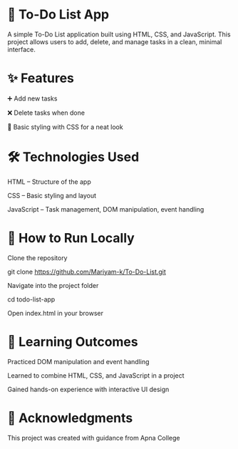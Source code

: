 # 📝 To-Do List App

A simple To-Do List application built using HTML, CSS, and JavaScript.
This project allows users to add, delete, and manage tasks in a clean, minimal interface.


# ✨ Features

➕ Add new tasks

❌ Delete tasks when done

🎨 Basic styling with CSS for a neat look

# 🛠️ Technologies Used

HTML – Structure of the app

CSS – Basic styling and layout

JavaScript – Task management, DOM manipulation, event handling

# 📂 How to Run Locally

Clone the repository

git clone https://github.com/Mariyam-k/To-Do-List.git


Navigate into the project folder

cd todo-list-app


Open index.html in your browser


# 📖 Learning Outcomes

Practiced DOM manipulation and event handling

Learned to combine HTML, CSS, and JavaScript in a project

Gained hands-on experience with interactive UI design

# 🙏 Acknowledgments

This project was created with guidance from Apna College
